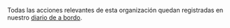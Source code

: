 Todas las acciones relevantes de esta organización quedan registradas en nuestro [diario de a bordo](../LOGBOOK.md).
